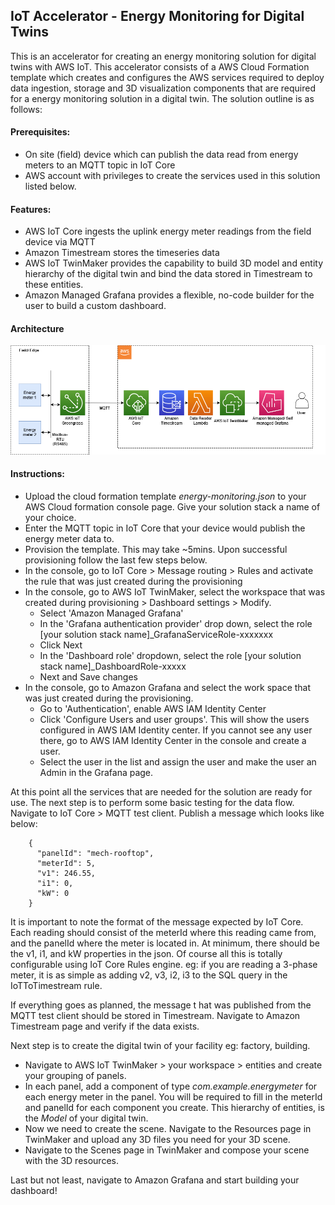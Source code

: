 ## IoT Accelerator - Energy Monitoring for Digital Twins

This is an accelerator for creating an energy monitoring solution for digital twins with AWS IoT. This accelerator consists of a AWS Cloud Formation template which creates and configures the AWS services required to deploy data ingestion, storage and 3D visualization components that are required for a energy monitoring solution in a digital twin.  The solution outline is as follows:

#### Prerequisites:
- On site (field) device which can publish the data read from energy meters to an MQTT topic in IoT Core
- AWS account with privileges to create the services used in this solution listed below.
#### Features:
 - AWS IoT Core ingests the uplink energy meter readings from the field device via MQTT
 - Amazon Timestream stores the timeseries data
 - AWS IoT TwinMaker provides the capability to build 3D model and entity hierarchy of the digital twin and bind the data stored in Timestream to these entities. 
 - Amazon Managed Grafana provides a flexible, no-code builder for the user to build a custom dashboard.

#### Architecture
![Architecture](Energy-Monitoring.drawio.png)
#### Instructions:
- Upload the cloud formation template *energy-monitoring.json* to your AWS Cloud formation console page. Give your solution stack a name of your choice.
- Enter the MQTT topic in IoT Core that your device would publish the energy meter data to.
- Provision the template. This may take ~5mins. Upon successful provisioning follow the last few steps below.
- In the console, go to IoT Core > Message routing > Rules and activate the rule that was just created during the provisioning
- In the console, go to AWS IoT TwinMaker, select the workspace that was created during provisioning > Dashboard settings > Modify. 
	- Select 'Amazon Managed Grafana'
	- In the 'Grafana authentication provider' drop down, select the role [your solution stack name]_GrafanaServiceRole-xxxxxxx
	- Click Next
	- In the 'Dashboard role' dropdown, select the role [your solution stack name]_DashboardRole-xxxxx
	- Next and Save changes
- In the console, go to Amazon Grafana and select the work space that was just created during the provisioning.
	- Go to 'Authentication', enable AWS IAM Identity Center
	- Click 'Configure Users and user groups'. This will show the users configured in AWS IAM Identity center. If you cannot see any user there, go to AWS IAM Identity Center in the console and create a user.
	- Select the user in the list and assign the user and make the user an Admin in the Grafana page.

At this point all the services that are needed for the solution are ready for use. The next step is to perform some basic testing for the data flow. Navigate to IoT Core > MQTT test client. Publish a message which looks like below:
```
	{
	  "panelId": "mech-rooftop",
	  "meterId": 5,
	  "v1": 246.55,
	  "i1": 0,
	  "kW": 0
	}
```
It is important to note the format of the message expected by IoT Core. Each reading should consist of the meterId where this reading came from, and the panelId where the meter is located in. At minimum, there should be the v1, i1, and kW properties in the json.  Of course all this is totally configurable using IoT Core Rules engine. eg: if you are reading a 3-phase meter, it is as simple as adding v2, v3, i2, i3 to the SQL query in the IoTToTimestream rule.

If everything goes as planned, the message t hat was published from the MQTT test client should be stored in Timestream. Navigate to Amazon Timestream page and verify if the data exists.

Next step is to create the digital twin of your facility eg: factory, building. 
- Navigate to AWS IoT TwinMaker > your workspace > entities and create your grouping of panels.  	
- In each panel, add a component of type *com.example.energymeter* for each energy meter in the panel. You will be required to fill in the meterId and panelId for each component you create. This hierarchy of entities, is the *Model* of your digital twin.
- Now we need to create the scene. Navigate to the Resources page in TwinMaker and upload any 3D files you need for your 3D scene.
- Navigate to the Scenes page in TwinMaker and compose your scene with the 3D resources.

Last but not least, navigate to Amazon Grafana and start building your dashboard!
